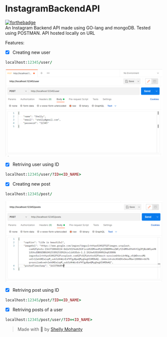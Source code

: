 # InstagramBackendAPI
[![forthebadge](https://forthebadge.com/images/badges/made-with-go.svg)](https://forthebadge.com)
<br>
An Instagram Backend API made using GO-lang and mongoDB. Tested using POSTMAN. API hosted locally on URL<br>

Features:<br>
- [X] Creating new user
```ruby
localhost:12345/user/
```
<img src="https://github.com/shellymohanty09/InstagramBackendAPI/blob/main/Output1.PNG">

- [X] Retriving user using ID<br>
```ruby
localhost:12345/user/?ID=<ID_NAME>
```

- [X] Creating new post
```ruby
localhost:12345/post/
```
<img src="https://github.com/shellymohanty09/InstagramBackendAPI/blob/main/Output2.PNG">

- [X] Retriving post using ID<br>
```ruby
localhost:12345/post/?ID=<ID_NAME>
```

- [X] Retriving posts of a user<br>
```ruby
localhost:12345/post/user/?ID=<ID_NAME>
```

> Made with 💙 by [Shelly Mohanty](https://github.com/shellymohanty09)
